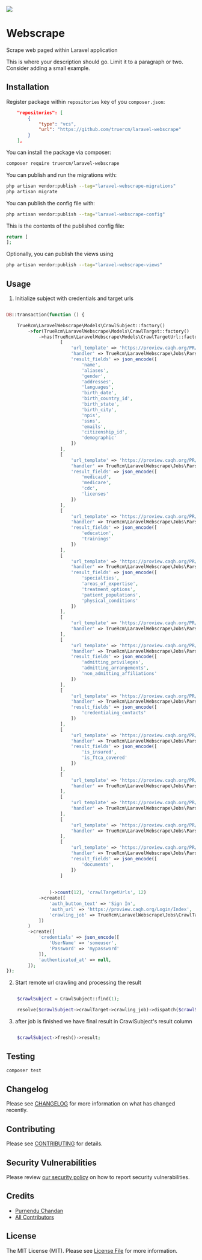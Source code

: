 ![](https://banners.beyondco.de/Webscrape.png?theme=light&packageManager=composer+require&packageName=truercm%2Flaravel-webscrape&pattern=diagonalLines&style=style_1&description=Scrape+web+paged+within+Laravel+application&md=1&showWatermark=0&fontSize=100px&images=cloud-download)

# Webscrape 

Scrape web paged within Laravel application

This is where your description should go. Limit it to a paragraph or two. Consider adding a small example.

## Installation

Register package within `repositories` key of you `composer.json`:

```json
    "repositories": [
        {
            "type": "vcs",
            "url": "https://github.com/truercm/laravel-webscrape"
        }
    ],
```

You can install the package via composer:

```bash
composer require truercm/laravel-webscrape
```

You can publish and run the migrations with:

```bash
php artisan vendor:publish --tag="laravel-webscrape-migrations"
php artisan migrate
```

You can publish the config file with:

```bash
php artisan vendor:publish --tag="laravel-webscrape-config"
```

This is the contents of the published config file:

```php
return [
];
```

Optionally, you can publish the views using

```bash
php artisan vendor:publish --tag="laravel-webscrape-views"
```

## Usage

1. Initialize subject with credentials and target urls

```php

DB::transaction(function () {

    TrueRcm\LaravelWebscrape\Models\CrawlSubject::factory()
        ->for(TrueRcm\LaravelWebscrape\Models\CrawlTarget::factory()
            ->has(TrueRcm\LaravelWebscrape\Models\CrawlTargetUrl::factory()->sequence(
                    [
                        'url_template' => 'https://proview.caqh.org/PR/PersonalInfo',
                        'handler' => TrueRcm\LaravelWebscrape\Jobs\ParsePersonalInfoPage::class,
                        'result_fields' => json_encode([
                            'name',
                            'aliases',
                            'gender',
                            'addresses',
                            'languages',
                            'birth_date',
                            'birth_country_id',
                            'birth_state',
                            'birth_city',
                            'npis',
                            'ssns',
                            'emails',
                            'citizenship_id',
                            'demographic'
                        ])
                    ],
                    [
                        'url_template' => 'https://proview.caqh.org/PR/ProfessionalID',
                        'handler' => TrueRcm\LaravelWebscrape\Jobs\ParseProfessionalIdPage::class,
                        'result_fields' => json_encode([
                            'medicaid',
                            'medicare',
                            'cdc',
                            'licenses'
                        ])
                    ],
                    [
                        'url_template' => 'https://proview.caqh.org/PR/Education/EducationAndProfessionalTraining',
                        'handler' => TrueRcm\LaravelWebscrape\Jobs\ParseEducationAndProfessionalTrainingPage::class,
                        'result_fields' => json_encode([
                            'education',
                            'trainings'
                        ])
                    ],
                    [
                        'url_template' => 'https://proview.caqh.org/PR/Specialities',
                        'handler' => TrueRcm\LaravelWebscrape\Jobs\ParseSpecialitiesPage::class,
                        'result_fields' => json_encode([
                            'specialties',
                            'areas_of_expertise',
                            'treatment_options',
                            'patient_populations',
                            'physical_conditions'
                        ])
                    ],
                    [
                        'url_template' => 'https://proview.caqh.org/PR/PracticeLocation',
                        'handler' => TrueRcm\LaravelWebscrape\Jobs\ParsePracticeLocationPage::class,
                    ],
                    [
                        'url_template' => 'https://proview.caqh.org/PR/HospitalAffiliation',
                        'handler' => TrueRcm\LaravelWebscrape\Jobs\ParseHospitalAffiliationPage::class,
                        'result_fields' => json_encode([
                            'admitting_privileges',
                            'admitting_arrangements',
                            'non_admitting_affiliations'
                        ])
                    ],
                    [
                        'url_template' => 'https://proview.caqh.org/PR/CredentialingContact',
                        'handler' => TrueRcm\LaravelWebscrape\Jobs\ParseCredentialingContactPage::class,
                        'result_fields' => json_encode([
                            'credentialing_contacts'
                        ])
                    ],
                    [
                        'url_template' => 'https://proview.caqh.org/PR/ProfessionalLiability',
                        'handler' => TrueRcm\LaravelWebscrape\Jobs\ParseProfessionalLiabilityPage::class,
                        'result_fields' => json_encode([
                            'is_insured',
                            'is_ftca_covered'
                        ])
                    ],
                    [
                        'url_template' => 'https://proview.caqh.org/PR/EmploymentInformation',
                        'handler' => TrueRcm\LaravelWebscrape\Jobs\ParseEmploymentInformationPage::class,
                    ],
                    [
                        'url_template' => 'https://proview.caqh.org/PR/References',
                        'handler' => TrueRcm\LaravelWebscrape\Jobs\ParseReferencesPage::class,
                    ],
                    [
                        'url_template' => 'https://proview.caqh.org/PR/Disclosure/MA',
                        'handler' => TrueRcm\LaravelWebscrape\Jobs\ParseDisclosureMaPage::class,
                    ],
                    [
                        'url_template' => 'https://proview.caqh.org/PR/Documents',
                        'handler' => TrueRcm\LaravelWebscrape\Jobs\ParseDocumentsPage::class,
                        'result_fields' => json_encode([
                            'documents',
                        ])
                    ]
                    
                    
                )->count(12), 'crawlTargetUrls', 12)
            ->create([
                'auth_button_text' => 'Sign In',
                'auth_url' => 'https://proview.caqh.org/Login/Index',
                'crawling_job' => TrueRcm\LaravelWebscrape\Jobs\CrawlTargetJob::class,
            ])
        )
        ->create([
            'credentials' => json_encode([
                'UserName' => 'someuser',
                'Password' => 'mypassword'
            ]),
            'authenticated_at' => null,
        ]);
});
```

2. Start remote url crawling and processing the result

```php

    $crawlSubject = CrawlSubject::find(1);

    resolve($crawlSubject->crawlTarget->crawling_job)->dispatch($crawlSubject);

```

3. after job is finished we have final result in CrawlSubject's result column

```php

    $crawlSubject->fresh()->result;
```

## Testing

```bash
composer test
```

## Changelog

Please see [CHANGELOG](CHANGELOG.md) for more information on what has changed recently.

## Contributing

Please see [CONTRIBUTING](CONTRIBUTING.md) for details.

## Security Vulnerabilities

Please review [our security policy](../../security/policy) on how to report security vulnerabilities.

## Credits

- [Purnendu Chandan](https://github.com/Purnendu-extreme)
- [All Contributors](../../contributors)

## License

The MIT License (MIT). Please see [License File](LICENSE.md) for more information.

